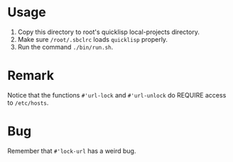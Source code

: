 # Usage

1. Copy this directory to root's quicklisp local-projects directory.
2. Make sure `/root/.sbclrc` loads `quicklisp` properly.
3. Run the command `./bin/run.sh`.

# Remark

Notice that the functions `#'url-lock` and `#'url-unlock` do
REQUIRE access to `/etc/hosts`.

# Bug

Remember that `#'lock-url` has a weird bug.
